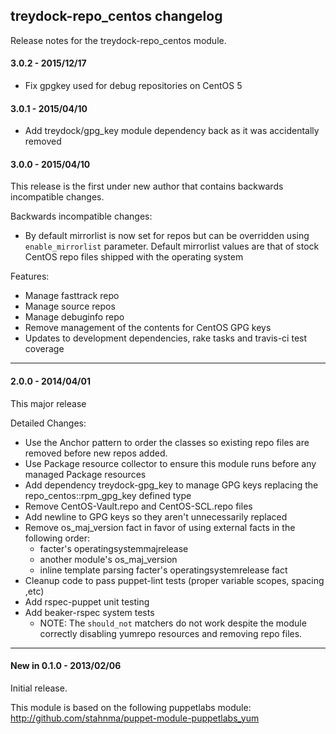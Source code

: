 ## treydock-repo_centos changelog

Release notes for the treydock-repo_centos module.

#### 3.0.2 - 2015/12/17

* Fix gpgkey used for debug repositories on CentOS 5

#### 3.0.1 - 2015/04/10

* Add treydock/gpg_key module dependency back as it was accidentally removed

#### 3.0.0 - 2015/04/10

This release is the first under new author that contains backwards incompatible changes.

Backwards incompatible changes:

* By default mirrorlist is now set for repos but can be overridden using `enable_mirrorlist` parameter.  Default mirrorlist values are that of stock CentOS repo files shipped with the operating system

Features:

* Manage fasttrack repo
* Manage source repos
* Manage debuginfo repo
* Remove management of the contents for CentOS GPG keys
* Updates to development dependencies, rake tasks and travis-ci test coverage

------------------------------------------

#### 2.0.0 - 2014/04/01

This major release

Detailed Changes:

* Use the Anchor pattern to order the classes so existing repo files are removed before new repos added.
* Use Package resource collector to ensure this module runs before any managed Package resources
* Add dependency treydock-gpg_key to manage GPG keys replacing the repo_centos::rpm_gpg_key defined type
* Remove CentOS-Vault.repo and CentOS-SCL.repo files
* Add newline to GPG keys so they aren't unnecessarily replaced
* Remove os_maj_version fact in favor of using external facts in the following order:
  * facter's operatingsystemmajrelease
  * another module's os_maj_version
  * inline template parsing facter's operatingsystemrelease fact
* Cleanup code to pass puppet-lint tests (proper variable scopes, spacing ,etc)
* Add rspec-puppet unit testing
* Add beaker-rspec system tests
  * NOTE: The `should_not` matchers do not work despite the module correctly disabling yumrepo resources and removing repo files.

------------------------------------------

#### New in 0.1.0 - 2013/02/06

Initial release.

This module is based on the following puppetlabs module: http://github.com/stahnma/puppet-module-puppetlabs_yum
